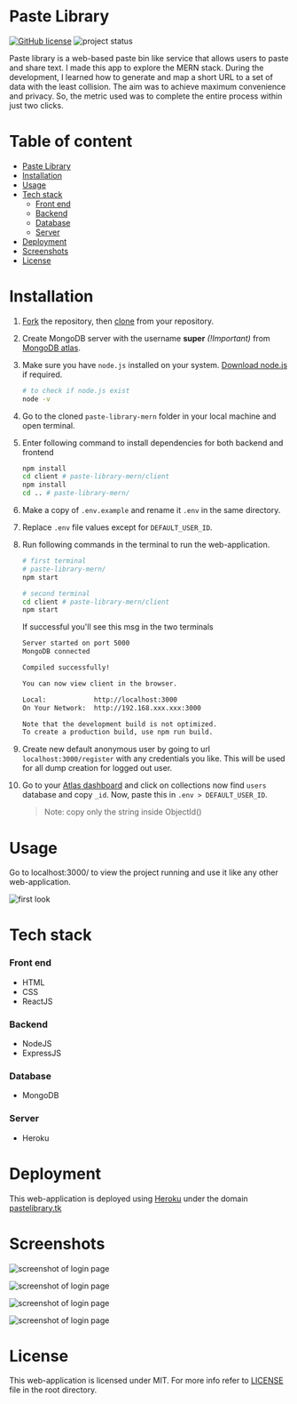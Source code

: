 # Paste Library

[![GitHub license](https://img.shields.io/github/license/Deepak-Kharah/paste-library-mern?style=flat-square)](https://github.com/Deepak-Kharah/paste-library-mern) ![project status](https://img.shields.io/badge/project%20status-archived-yellowgreen?style=flat-square&logo=)

Paste library is a web-based paste bin like service that allows users to paste and share text. I made this app to explore the MERN stack. During the development, I learned how to generate and map a short URL to a set of data with the least collision. The aim was to achieve maximum convenience and privacy. So, the metric used was to complete the entire process within just two clicks.

# Table of content

-   [Paste Library](#paste-library)
-   [Installation](#installation)
-   [Usage](#usage)
-   [Tech stack](#tech-stack)
    -   [Front end](#front-end)
    -   [Backend](#backend)
    -   [Database](#database)
    -   [Server](#server)
-   [Deployment](#deployment)
-   [Screenshots](#screenshots)
-   [License](#license)

# Installation

1. [Fork](https://docs.github.com/en/github/getting-started-with-github/fork-a-repo) the repository, then [clone](https://docs.github.com/en/github/creating-cloning-and-archiving-repositories/cloning-a-repository) from your repository.

2. Create MongoDB server with the username **super** _(!Important)_ from [MongoDB atlas](https://www.mongodb.com/cloud).

3. Make sure you have `node.js` installed on your system. [Download node.js](https://nodejs.org) if required.


    ```sh
    # to check if node.js exist
    node -v
    ```

4. Go to the cloned `paste-library-mern` folder in your local machine and open terminal.

5. Enter following command to install dependencies for both backend and frontend

    ```sh
    npm install
    cd client # paste-library-mern/client
    npm install
    cd .. # paste-library-mern/
    ```

6. Make a copy of `.env.example` and rename it `.env` in the same directory.

7. Replace `.env` file values except for `DEFAULT_USER_ID`.

8. Run following commands in the terminal to run the web-application.

    ```sh
    # first terminal
    # paste-library-mern/
    npm start
    ```

    ```sh
    # second terminal
    cd client # paste-library-mern/client
    npm start
    ```

    If successful you'll see this msg in the two terminals

    ```sh
    Server started on port 5000
    MongoDB connected
    ```

    ```sh
    Compiled successfully!

    You can now view client in the browser.

    Local:            http://localhost:3000
    On Your Network:  http://192.168.xxx.xxx:3000

    Note that the development build is not optimized.
    To create a production build, use npm run build.
    ```

9. Create new default anonymous user by going to url `localhost:3000/register` with any credentials you like. This will be used for all dump creation for logged out user.

10. Go to your [Atlas dashboard](https://cloud.mongodb.com/) and click on collections now find `users` database and copy `_id`. Now, paste this in `.env > DEFAULT_USER_ID`.
    > Note: copy only the string inside ObjectId()

# Usage

Go to localhost:3000/ to view the project running and use it like any other web-application.

![first look](non-project-files/readme_media/final-web-app-homepage.PNG)

# Tech stack

### Front end

-   HTML
-   CSS
-   ReactJS

### Backend

-   NodeJS
-   ExpressJS

### Database

-   MongoDB

### Server

-   Heroku

# Deployment

This web-application is deployed using [Heroku](https://heroku.com) under the domain [pastelibrary.tk](https://pastelibrary.tk)

# Screenshots

![screenshot of login page](non-project-files/readme_media/ss-login-page.png)

![screenshot of login page](non-project-files/readme_media/ss-register-page.png)

![screenshot of login page](non-project-files/readme_media/ss-dashboard.png)

![screenshot of login page](non-project-files/readme_media/ss-invalid-credentials.png)

# License

This web-application is licensed under MIT. For more info refer to [LICENSE](LICENSE) file in the root directory.
